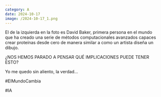 ```yaml
--- 
category: A 
date: 2024-10-17 
image: /2024-10-17_1.png 
--- 
```


El de la izquierda en la foto es David Baker, primera persona en el mundo que ha creado una serie de métodos computacionales avanzados capaces crear proteínas desde cero de manera similar a como un artista diseña un dibujo.

¿NOS HEMOS PARADO A PENSAR QUÉ IMPLICACIONES PUEDE TENER ESTO?

Yo me quedo sin aliento, la verdad...

#ElMundoCambia

#IA